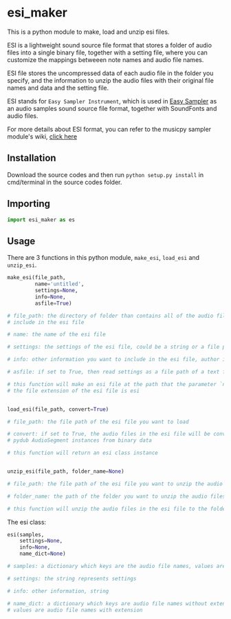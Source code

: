 # esi_maker
 
This is a python module to make, load and unzip esi files.

ESI is a lightweight sound source file format that stores a folder of audio files into a single binary file, together with a setting file, where you can customize the mappings betweeen note names and audio file names.

ESI file stores the uncompressed data of each audio file in the folder you specify, and the information to unzip the audio files with their original file names and data and the setting file.

ESI stands for `Easy Sampler Instrument`, which is used in [Easy Sampler](https://github.com/Rainbow-Dreamer/easy-sampler) as an audio samples sound source file format, together with SoundFonts and audio files.

For more details about ESI format, you can refer to the musicpy sampler module's wiki, [click here](https://github.com/Rainbow-Dreamer/musicpy/wiki/musicpy-sampler-module#more-about-esi-sound-module-format)

## Installation
Download the source codes and then run `python setup.py install` in cmd/terminal in the source codes folder.

## Importing
```python
import esi_maker as es
```

## Usage
There are 3 functions in this python module, `make_esi`, `load_esi` and `unzip_esi`.
```python
make_esi(file_path,
         name='untitled',
         settings=None,
         info=None,
         asfile=True)

# file_path: the directory of folder than contains all of the audio files you want to
# include in the esi file

# name: the name of the esi file

# settings: the settings of the esi file, could be a string or a file path of a text file

# info: other information you want to include in the esi file, author information for example

# asfile: if set to True, then read settings as a file path of a text file, otherwise read as a string

# this function will make an esi file at the path that the parameter `name` specified,
# the file extension of the esi file is esi


load_esi(file_path, convert=True)

# file_path: the file path of the esi file you want to load

# convert: if set to True, the audio files in the esi file will be converted to
# pydub AudioSegment instances from binary data

# this function will return an esi class instance


unzip_esi(file_path, folder_name=None)

# file_path: the file path of the esi file you want to unzip the audio files

# folder_name: the path of the folder you want to unzip the audio files to

# this function will unzip the audio files in the esi file to the folder you specify
```

The esi class:
```python
esi(samples,
    settings=None,
    info=None,
    name_dict=None)

# samples: a dictionary which keys are the audio file names, values are the audio file binary data

# settings: the string represents settings

# info: other information, string

# name_dict: a dictionary which keys are audio file names without extension,
# values are audio file names with extension
```
